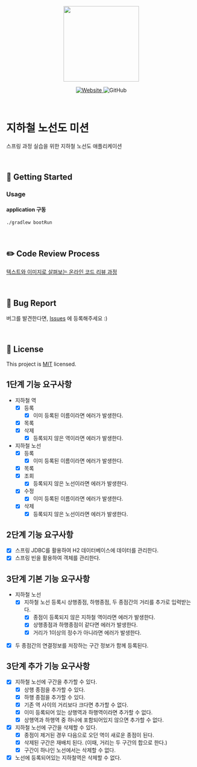 <p align="center">
    <img width="200px;" src="https://raw.githubusercontent.com/woowacourse/atdd-subway-admin-frontend/master/images/main_logo.png"/>
</p>
<p align="center">
  <a href="https://techcourse.woowahan.com/c/Dr6fhku7" alt="woowacourse subway">
    <img alt="Website" src="https://img.shields.io/website?url=https%3A%2F%2Fedu.nextstep.camp%2Fc%2FR89PYi5H">
  </a>
  <img alt="GitHub" src="https://img.shields.io/github/license/woowacourse/atdd-subway-map">
</p>

<br>

# 지하철 노선도 미션

스프링 과정 실습을 위한 지하철 노선도 애플리케이션

<br>

## 🚀 Getting Started

### Usage

#### application 구동

```
./gradlew bootRun
```

<br>

## ✏️ Code Review Process

[텍스트와 이미지로 살펴보는 온라인 코드 리뷰 과정](https://github.com/next-step/nextstep-docs/tree/master/codereview)

<br>

## 🐞 Bug Report

버그를 발견한다면, [Issues](https://github.com/woowacourse/atdd-subway-map/issues) 에 등록해주세요 :)

<br>

## 📝 License

This project is [MIT](https://github.com/woowacourse/atdd-subway-map/blob/master/LICENSE) licensed.

## 1단계 기능 요구사항

- 지하철 역
    - [x] 등록
        - [x] 이미 등록된 이름이라면 에러가 발생한다.
    - [x] 목록
    - [x] 삭제
        - [x] 등록되지 않은 역이라면 에러가 발생한다.

- 지하철 노선
    - [x] 등록
        - [x] 이미 등록된 이름이라면 에러가 발생한다.
    - [x] 목록
    - [x] 조회
        - [x] 등록되지 않은 노선이라면 에러가 발생한다.
    - [x] 수정
        - [x] 이미 등록된 이름이라면 에러가 발생한다.
    - [x] 삭제
        - [x] 등록되지 않은 노선이라면 에러가 발생한다.

## 2단계 기능 요구사항

- [x] 스프링 JDBC를 활용하여 H2 데이터베이스에 데이터를 관리한다.
- [x] 스프링 빈을 활용하여 객체를 관리한다.

## 3단계 기본 기능 요구사항

- 지하철 노선
    - [x] 지하철 노선 등록시 상행종점, 하행종점, 두 종점간의 거리를 추가로 입력받는다.
        - [x] 종점이 등록되지 않은 지하철 역이라면 에러가 발생한다.
        - [x] 상행종점과 하행종점이 같다면 에러가 발생한다.
        - [x] 거리가 1이상의 정수가 아니라면 에러가 발생한다.
- [x] 두 종점간의 연결정보를 저장하는 구간 정보가 함께 등록된다.

## 3단계 추가 기능 요구사항

- [x] 지하철 노선에 구간을 추가할 수 있다.
    - [x] 상행 종점을 추가할 수 있다.
    - [x] 하행 종점을 추가할 수 있다.
    - [x] 기존 역 사이의 거리보다 크다면 추가할 수 없다.
    - [x] 이미 등록되어 있는 상행역과 하행역이라면 추가할 수 없다.
    - [x] 상행역과 하행역 중 하나에 포함되어있지 않으면 추가할 수 없다.
- [x] 지하철 노선에 구간을 삭제할 수 있다.
    - [x] 종점이 제거된 경우 다음으로 오던 역이 새로운 종점이 된다.
    - [x] 삭제된 구간은 재배치 된다. (이때, 거리는 두 구간의 합으로 한다.)
    - [x] 구간이 하나인 노선에서는 삭제할 수 없다.
- [x] 노선에 등록되어있는 지하철역은 삭제할 수 없다.
